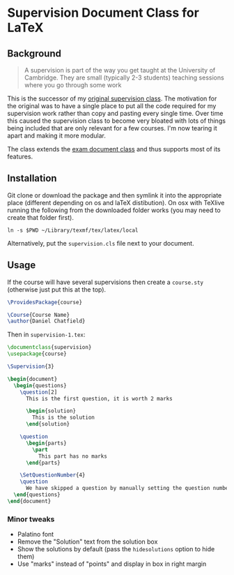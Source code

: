 # Supervision Document Class for LaTeX

## Background

> A supervision is part of the way you get taught at the University of Cambridge. They are small (typically 2-3 students) teaching sessions where you go through some work

This is the successor of my [original supervision class][1]. The motivation for the original was to have a single place to put all the code required for my supervision work rather than copy and pasting every single time. Over time this caused the supervision class to become very bloated with lots of things being included that are only relevant for a few courses. I'm now tearing it apart and making it more modular.


The class extends the [exam document class][2] and thus supports most of its features.

## Installation

Git clone or download the package and then symlink it into the appropriate place (different depending on os and laTeX distibution). On osx with TeXlive running the following from the downloaded folder works (you may need to create that folder first).

```shell
ln -s $PWD ~/Library/texmf/tex/latex/local
```

Alternatively, put the `supervision.cls` file next to your document.

## Usage

If the course will have several supervisions then create a `course.sty` (otherwise just put this at the top).

```latex
\ProvidesPackage{course}

\Course{Course Name}
\author{Daniel Chatfield}
```

Then in `supervision-1.tex`:

```latex
\documentclass{supervision}
\usepackage{course}

\Supervision{3}

\begin{document}
  \begin{questions}
    \question[2]
      This is the first question, it is worth 2 marks

      \begin{solution}
        This is the solution
      \end{solution}

    \question
      \begin{parts}
        \part
          This part has no marks
      \end{parts}

    \SetQuestionNumber{4}
    \question
      We have skipped a question by manually setting the question number
  \end{questions}
\end{document}
```

### Minor tweaks

 - Palatino font
 - Remove the "Solution" text from the solution box
 - Show the solutions by default (pass the `hidesolutions` option to hide them)
 - Use "marks" instead of "points" and display in box in right margin


[1]: https://github.com/danielchatfield/latex-stuff/blob/master/supervision/supervision.cls

[2]: http://www-math.mit.edu/~psh/exam/examdoc.pdf
